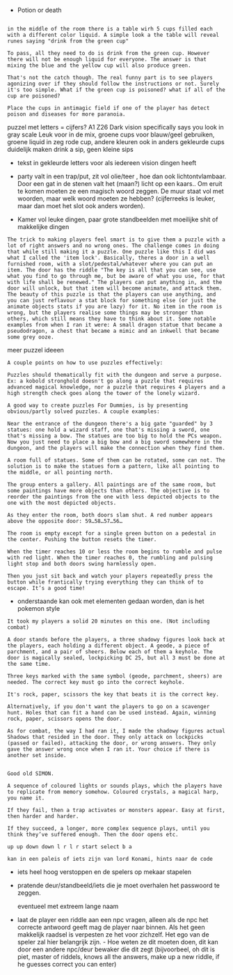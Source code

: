 

- Potion or death
```The players arrive in a dark room.

in the middle of the room there is a table wirh 5 cups filled each with a different color liquid. A simple look a the table will reveal runes saying "drink from the green cup"

To pass, all they need to do is drink from the green cup. However there will not be enough liquid for everyone. The answer is that mixing the blue and the yellow cup will also produce green.

That's not the catch though. The real funny part is to see players agonizing over if they should follow the instructions or not. Surely it's too simple. What if the green cup is poisoned? what if all of the cup are poisoned?

Place the cups in antimagic field if one of the player has detect poison and diseases for more paranoia.
```

puzzel met letters = cijfers? A1 Z26
Dark vision specifically says you look in gray scale
Leuk voor in de mix, groene cups voor blauw/geel gebruiken, groene liquid in zeg rode cup, andere kleuren ook in anders gekleurde cups
duidelijk maken drink a sip, geen kleine sips

- tekst in gekleurde letters voor als iedereen vision dingen heeft


- party valt in een trap/put, zit vol olie/teer , hoe dan ook lichtontvlambaar. Door een gat in de stenen valt het (maan?) licht op een kaars.. Om eruit te komen moeten ze een magisch woord zeggen. De muur staat vol met woorden, maar welk woord moeten ze hebben?  (cijferreeks is leuker, maar dan moet het slot ook anders worden).

- Kamer vol leuke dingen, paar grote standbeelden met moeilijke shit of makkelijke dingen
```
The trick to making players feel smart is to give them a puzzle with a lot of right answers and no wrong ones. The challenge comes in doing that while still making it a puzzle. One puzzle like this I did was what I called the 'item lock'. Basically, theres a door in a well furnished room, with a slot/pedestal/whatever where you can put an item. The door has the riddle "The key is all that you can see, use what you find to go through me, but be aware of what you use, for that with life shall be renewed." The players can put anything in, and the door will unlock, but that item will become animate, and attack them. The beauty of this puzzle is that the players can use anything, and you can just reflavour a stat block for something else (or just the animate objects stats if you are lazy) for it. No item in the room is wrong, but the players realise some things may be stronger than others, which still means they have to think about it. Some notable examples from when I ran it were: A small dragon statue that became a pseudodragon, a chest that became a mimic and an inkwell that became some grey ooze.
```


meer puzzel ideeen
```
A couple points on how to use puzzles effectively:

Puzzles should thematically fit with the dungeon and serve a purpose. Ex: a kobold stronghold doesn't go along a puzzle that requires advanced magical knowledge, nor a puzzle that requires 4 players and a high strength check goes along the tower of the lonely wizard.

A good way to create puzzles For Dummies, is by presenting obvious/partly solved puzzles. A couple examples:

Near the entrance of the dungeon there's a big gate "guarded" by 3 statues: one hold a wizard staff, one that's missing a sword, one that's missing a bow. The statues are too big to hold the PCs weapon. Now you just need to place a big bow and a big sword somewhere in the dungeon, and the players will make the connection when they find them.

A room full of statues. Some of them can be rotated, some can not. The solution is to make the statues form a pattern, like all pointing to the middle, or all pointing north.

The group enters a gallery. All paintings are of the same room, but some paintings have more objects than others. The objective is to reorder the paintings from the one with less depicted objects to the one with the most depicted objects.

```

```
As they enter the room, both doors slam shut. A red number appears above the opposite door: 59…58…57…56…

The room is empty except for a single green button on a pedestal in the center. Pushing the button resets the timer.

When the timer reaches 10 or less the room begins to rumble and pulse with red light. When the timer reaches 0, the rumbling and pulsing light stop and both doors swing harmlessly open.

Then you just sit back and watch your players repeatedly press the button while frantically trying everything they can think of to escape. It’s a good time!
```


- onderstaande kan ook met elementen gedaan worden, dan is het pokemon style
```
It took my players a solid 20 minutes on this one. (Not including combat)

A door stands before the players, a three shadowy figures look back at the players, each holding a different object. A geode, a piece of parchment, and a pair of sheers. Below each of them a keyhole. The door is magically sealed, lockpicking DC 25, but all 3 must be done at the same time.

Three keys marked with the same symbol (geode, parchment, sheers) are needed. The correct key must go into the correct keyhole.

It's rock, paper, scissors the key that beats it is the correct key.

Alternatively, if you don't want the players to go on a scavenger hunt. Holes that can fit a hand can be used instead. Again, winning rock, paper, scissors opens the door.

As for combat, the way I had ran it, I made the shadowy figures actual Shadows that resided in the door. They only attack on lockpicks (passed or failed), attacking the door, or wrong answers. They only gave the answer wrong once when I ran it. Your choice if there is another set inside.
```

```
  
Good old SIMON.

A sequence of coloured lights or sounds plays, which the players have to replicate from memory somehow. Coloured crystals, a magical harp, you name it.

If they fail, then a trap activates or monsters appear. Easy at first, then harder and harder.

If they succeed, a longer, more complex sequence plays, until you think they’ve suffered enough. Then the door opens etc.
```

```
up up down down l r l r start select b a

kan in een paleis of iets zijn van lord Konami, hints naar de code
```

- iets heel hoog verstoppen en de spelers op mekaar stapelen

- pratende deur/standbeeld/iets die je moet overhalen het passwoord te zeggen.
  
  eventueel met extreem lange naam

- laat de player een riddle aan een npc vragen, alleen als de npc het correcte antwoord geeft mag de player naar binnen. Als het geen makkelijk raadsel is verpesten ze het voor zichzelf. Het ego van de speler zal hier belangrijk zijn. - Hoe weten ze dit moeten doen, dit kan door een andere npc/deur bewaker die dit zegt (bijvoorbeel, oh dit is piet, master of riddels, knows all the answers, make up a new riddle, if he guesses correct you can enter)

